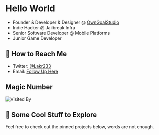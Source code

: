 # Hello World

- Founder & Developer & Designer @ [OwnGoalStudio](https://github.com/OwnGoalStudio)
- Indie Hacker @ Jailbreak Infra
- Senior Software Developer @ Mobile Platforms
- Junior Game Developer

## 📮 How to Reach Me

- Twitter: [@Lakr233](https://twitter.com/Lakr233)
- Email: [Follow Up Here](mailto:launchctl@outlook.com)

## Magic Number

![Visited By](https://count.getloli.com/get/@Lakr233?theme=gelbooru)

## 👀 Some Cool Stuff to Explore

Feel free to check out the pinned projects below, words are not enough.
